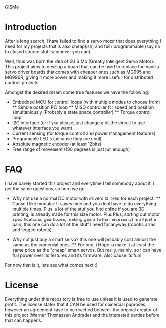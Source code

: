 GISMo

# Introduction
After a long search, I have failed to find a servo motor that does everything I need for my projects that is also cheap(ish) and fully programmable (say no to closed source stuff whenever you can).

Well, thus was born the idea of G.I.S.Mo (Greatly Inteligent Servo Motor). This project aims to develop a board that can be used to replace the vanilla servo driver boards that comes with cheaper ones such as MG995 and MG996R, giving it more power and making it more usefull for distributed controll projects:

Amongst the desired dream come true features we have the following:
* Embedded MCU for controll loops (with multiple modes to choose from)
** Simple position PID loop
** MISO controller for speed and position simultaniously (Probably a state space controller)
** Torque controll loop
* I2C interface (or if you please, just change a bit the circuit to use whatever interface you want)
* Current sensing (for torque controll and power management features)
* Programable LED's (because they are cool)
* Absolute magnetic encoder (at least 12bits)
* Free range of movement (180 degrees is just not enough)

# FAQ
I have barely started this project and everytime I tell somebody about it, I get the same questions, so here we go:

* Why not use a normal DC motor with drivers tailored for each project:
** Cause I like modular! It saves time and you dont have to do everything multiple times. Plus, a lot of the stuf you find online if you are 3D printing, is already made for this size motor. Plus Plus, sorting out motor specifications, gearboxes, making gears (when necessary) is all just a pain, this one can do a lot of the stuff I need for anyway (robotic arms and legged robots).

* Why not just buy a smart servo? this one will probably cost almost the same as the comercial ones.
** For one, i Hope to make it at least the same price as the "cheap" smart servos. But really, mainly, so I can have full power over its features and its firmware. Also cause its fun!

For now that is it, lets see what comes next :)

# License
Everything under this repository is free to use unless it is used to generate profit. The license states that it CAN be used for comercial puproses, however an agreement have to be reached between the original creator of this project (Werner Thomassen Andrade) and the interested parties before that can happens.